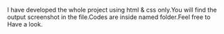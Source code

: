 I have developed the whole project using html & css only.You will find the output screenshot in the file.Codes are inside named folder.Feel free to Have a look.
